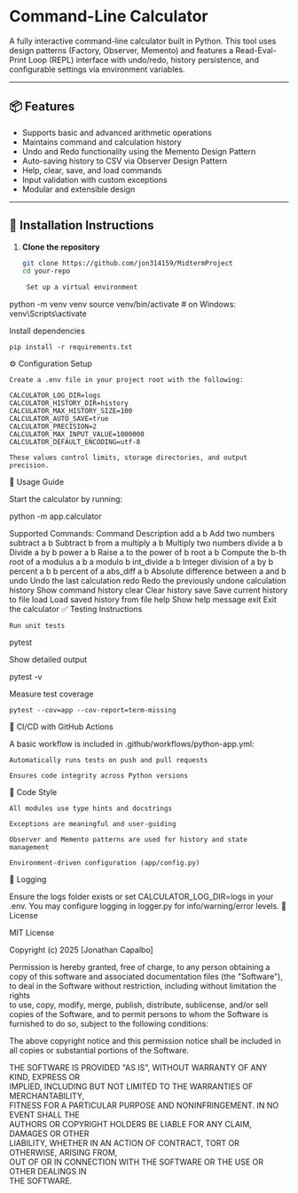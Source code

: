 # Command-Line Calculator

A fully interactive command-line calculator built in Python. This tool uses design patterns (Factory, Observer, Memento) and features a Read-Eval-Print Loop (REPL) interface with undo/redo, history persistence, and configurable settings via environment variables.

---

## 📦 Features

- Supports basic and advanced arithmetic operations  
- Maintains command and calculation history  
- Undo and Redo functionality using the Memento Design Pattern  
- Auto-saving history to CSV via Observer Design Pattern  
- Help, clear, save, and load commands  
- Input validation with custom exceptions  
- Modular and extensible design  

---

## 🔧 Installation Instructions

1. **Clone the repository**

   ```bash
   git clone https://github.com/jon314159/MidtermProject
   cd your-repo

    Set up a virtual environment

python -m venv venv
source venv/bin/activate  # on Windows: venv\Scripts\activate

Install dependencies

    pip install -r requirements.txt

⚙️ Configuration Setup

    Create a .env file in your project root with the following:

    CALCULATOR_LOG_DIR=logs
    CALCULATOR_HISTORY_DIR=history
    CALCULATOR_MAX_HISTORY_SIZE=100
    CALCULATOR_AUTO_SAVE=true
    CALCULATOR_PRECISION=2
    CALCULATOR_MAX_INPUT_VALUE=1000000
    CALCULATOR_DEFAULT_ENCODING=utf-8

    These values control limits, storage directories, and output precision.

🚀 Usage Guide

Start the calculator by running:

python -m app.calculator

Supported Commands:
Command	Description
add a b	Add two numbers
subtract a b	Subtract b from a
multiply a b	Multiply two numbers
divide a b	Divide a by b
power a b	Raise a to the power of b
root a b	Compute the b-th root of a
modulus a b	a modulo b
int_divide a b	Integer division of a by b
percent a b	b percent of a
abs_diff a b	Absolute difference between a and b
undo	Undo the last calculation
redo	Redo the previously undone calculation
history	Show command history
clear	Clear history
save	Save current history to file
load	Load saved history from file
help	Show help message
exit	Exit the calculator
✅ Testing Instructions

    Run unit tests

pytest

Show detailed output

pytest -v

Measure test coverage

    pytest --cov=app --cov-report=term-missing

🔄 CI/CD with GitHub Actions

A basic workflow is included in .github/workflows/python-app.yml:

    Automatically runs tests on push and pull requests

    Ensures code integrity across Python versions

📝 Code Style

    All modules use type hints and docstrings

    Exceptions are meaningful and user-guiding

    Observer and Memento patterns are used for history and state management

    Environment-driven configuration (app/config.py)

📂 Logging

Ensure the logs folder exists or set CALCULATOR_LOG_DIR=logs in your .env.
You may configure logging in logger.py for info/warning/error levels.
📄 License

MIT License

Copyright (c) 2025 [Jonathan Capalbo]

Permission is hereby granted, free of charge, to any person obtaining a copy
of this software and associated documentation files (the "Software"), to deal
in the Software without restriction, including without limitation the rights  
to use, copy, modify, merge, publish, distribute, sublicense, and/or sell      
copies of the Software, and to permit persons to whom the Software is          
furnished to do so, subject to the following conditions:                       

The above copyright notice and this permission notice shall be included in     
all copies or substantial portions of the Software.                            

THE SOFTWARE IS PROVIDED "AS IS", WITHOUT WARRANTY OF ANY KIND, EXPRESS OR     
IMPLIED, INCLUDING BUT NOT LIMITED TO THE WARRANTIES OF MERCHANTABILITY,       
FITNESS FOR A PARTICULAR PURPOSE AND NONINFRINGEMENT. IN NO EVENT SHALL THE    
AUTHORS OR COPYRIGHT HOLDERS BE LIABLE FOR ANY CLAIM, DAMAGES OR OTHER        
LIABILITY, WHETHER IN AN ACTION OF CONTRACT, TORT OR OTHERWISE, ARISING FROM,  
OUT OF OR IN CONNECTION WITH THE SOFTWARE OR THE USE OR OTHER DEALINGS IN      
THE SOFTWARE.